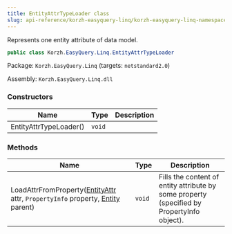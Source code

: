 ```yaml
---
title: EntityAttrTypeLoader class
slug: api-reference/korzh-easyquery-linq/korzh-easyquery-linq-namespace/entityattrtypeloader-class
---
```



Represents one entity attribute of data model.
```csharp
public class Korzh.EasyQuery.Linq.EntityAttrTypeLoader

```
Package: `Korzh.EasyQuery.Linq` (targets: `netstandard2.0`)

Assembly: `Korzh.EasyQuery.Linq.dll`

### Constructors

| Name | Type | Description | 
| --- | --- | --- | 
| EntityAttrTypeLoader() | `void` |  | 


### Methods

| Name | Type | Description | 
| --- | --- | --- | 
| LoadAttrFromProperty([EntityAttr](/api-reference/korzh-easyquery/korzh-easyquery-namespace/entityattr-class) attr, `PropertyInfo` property, [Entity](/api-reference/korzh-easyquery/korzh-easyquery-namespace/entity-class) parent) | `void` | Fills the content of entity attribute by some property (specified by PropertyInfo object). |